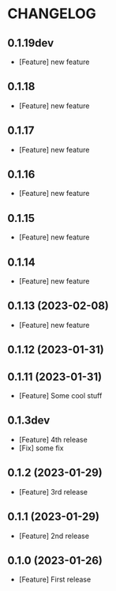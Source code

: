 # CHANGELOG

## 0.1.19dev

- [Feature] new feature
## 0.1.18

- [Feature] new feature

## 0.1.17

- [Feature] new feature

## 0.1.16

- [Feature] new feature
## 0.1.15

- [Feature] new feature

## 0.1.14

- [Feature] new feature


## 0.1.13 (2023-02-08)

- [Feature] new feature

## 0.1.12 (2023-01-31)

## 0.1.11 (2023-01-31)

- [Feature] Some cool stuff

## 0.1.3dev

- [Feature] 4th release
- [Fix] some fix

## 0.1.2 (2023-01-29)

- [Feature] 3rd release

## 0.1.1 (2023-01-29)

- [Feature] 2nd release

## 0.1.0 (2023-01-26)

- [Feature] First release
